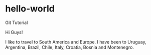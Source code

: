 # hello-world
Git Tutorial

Hi Guys!

I like to travel to South America and Europe.  I have been to Uruguay, Argentina, Brazil, Chile,
Italy, Croatia, Bosnia and Montenegro.


